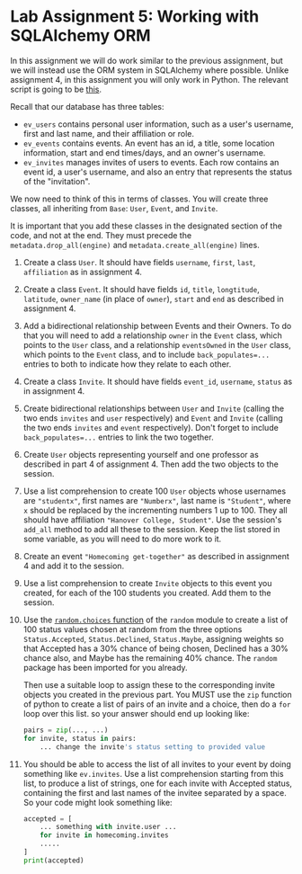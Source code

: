 Lab Assignment 5: Working with SQLAlchemy ORM
=============================================

In this assignment we will do work similar to the previous assignment, but we will instead use the ORM system in SQLAlchemy where possible. Unlike assignment 4, in this assignment you will only work in Python. The relevant script is going to be [this](https://github.com/skiadas/DataWranglingCourse/blob/gh-pages/assignments/assignment5.py).

Recall that our database has three tables:

- `ev_users` contains personal user information, such as a user's username, first and last name, and their affiliation or role.
- `ev_events` contains events. An event has an id, a title, some location information, start and end times/days, and an owner's username.
- `ev_invites` manages invites of users to events. Each row contains an event id, a user's username, and also an entry that represents the status of the "invitation".

We now need to think of this in terms of classes. You will create three classes, all inheriting from `Base`: `User`, `Event`, and `Invite`.

It is important that you add these classes in the designated section of the code, and not at the end. They must precede the `metadata.drop_all(engine)` and `metadata.create_all(engine)` lines.

1. Create a class `User`. It should have fields `username`, `first`, `last`, `affiliation` as in assignment 4.
2. Create a class `Event`. It should have fields `id`, `title`, `longtitude`, `latitude`, `owner_name` (in place of `owner`), `start` and `end` as described in assignment 4.
3. Add a bidirectional relationship between Events and their Owners. To do that you will need to add a relationship `owner` in the `Event` class, which points to the `User` class, and a relationship `eventsOwned` in the `User` class, which points to the `Event` class, and to include `back_populates=...` entries to both to indicate how they relate to each other.
4. Create a class `Invite`. It should have fields `event_id`, `username`, `status` as in assignment 4.
5. Create bidirectional relationships between `User` and `Invite` (calling the two ends `invites` and `user` respectively) and `Event` and `Invite` (calling the two ends `invites` and `event` respectively). Don't forget to include `back_populates=...` entries to link the two together.
6. Create `User` objects representing yourself and one professor as described in part 4 of assignment 4. Then add the two objects to the session.
7. Use a list comprehension to create 100 `User` objects whose usernames are `"studentx"`, first names are `"Numberx"`, last name is `"Student"`, where `x` should be replaced by the incrementing numbers 1 up to 100. They all should have affiliation `"Hanover College, Student"`. Use the session's `add_all` method to add all these to the session. Keep the list stored in some variable, as you will need to do more work to it.
8. Create an event `"Homecoming get-together"` as described in assignment 4 and add it to the session.
9. Use a list comprehension to create `Invite` objects to this event you created, for each of the 100 students you created. Add them to the session.
10. Use the [`random.choices` function](https://docs.python.org/3/library/random.html#random.choices) of the `random` module to create a list of 100 status values chosen at random from the three options `Status.Accepted`, `Status.Declined`, `Status.Maybe`, assigning weights so that Accepted has a 30% chance of being chosen, Declined has a 30% chance also, and Maybe has the remaining 40% chance. The `random` package has been imported for you already.

    Then use a suitable loop to assign these to the corresponding invite objects you created in the previous part. You MUST use the `zip` function of python to create a list of pairs of an invite and a choice, then do a `for` loop over this list. so your answer should end up looking like:

    ```python
    pairs = zip(..., ...)
    for invite, status in pairs:
        ... change the invite's status setting to provided value
    ```
11. You should be able to access the list of all invites to your event by doing something like `ev.invites`. Use a list comprehension starting from this list, to produce a list of strings, one for each invite with Accepted status, containing the first and last names of the invitee separated by a space. So your code might look something like:

    ```python
    accepted = [
        ... something with invite.user ...
        for invite in homecoming.invites
        .....
    ]
    print(accepted)
    ```
